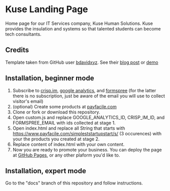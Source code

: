 # Kuse Landing Page

Home page for our IT Services company, Kuse Human Solutions. Kuse provides the insulation and systems so that talented students can become tech consultants.

## Credits

Template taken from GitHub user [bdavidxyz](https://github.com/bdavidxyz/simplest-startup-starter). See their [blog post](http://bdavidxyz.com/blog/the-simplest-landing-page/) or [demo](https://bdavidxyz.github.io/simplest-startup-starter/)

## Installation, beginner mode

1. Subscribe to [crisp.im](https://crisp.im), [google analytics](https://analytics.google.com), and [formspree](https://formspree.io/) (for the latter there is no subscription, just be aware of the email you will use to collect visitor's email)
2. (optional) Create some products at [payfacile.com](https://www.payfacile.com/)
3. Clone or fork or download this repository.
4. Open custom.js and replace GOOGLE_ANALYTICS_ID, CRISP_IM_ID, and FORMSPREE_EMAIL with ids collected at stage 1.
5. Open index.html and replace all String that starts with https://www.payfacile.com/simpleststartupstart/s/ (3 occurences) with your the products you created at stage 2.
6. Replace content of index.html with your own content.
7. Now you are ready to promote your business. You can deploy the page at [GitHub Pages](https://pages.github.com/), or any other plaform you'd like to.

## Installation, expert mode

Go to the "docs" branch of this repository and follow instructions.
